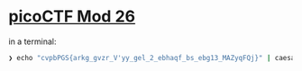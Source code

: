 # [picoCTF Mod 26](https://play.picoctf.org/practice/challenge/144?category=2&page=1)

in a terminal:

```bash
❯ echo "cvpbPGS{arkg_gvzr_V'yy_gel_2_ebhaqf_bs_ebg13_MAZyqFQj}" | caesar 13
```